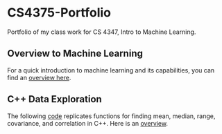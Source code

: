 # CS4375-Portfolio
Portfolio of my class work for CS 4347, Intro to Machine Learning.
## Overview to Machine Learning
For a quick introduction to machine learning and its capabilities, you can find an [overview here](Overview_to_Machine_Learning.pdf).
## C++ Data Exploration
The following [code](C++_Data_Exploration/data_exploration.cpp) replicates functions for finding mean, median, range, covariance, and correlation in C++. Here is an [overview](C++_Data_Exploration/Data_Exploration.pdf).